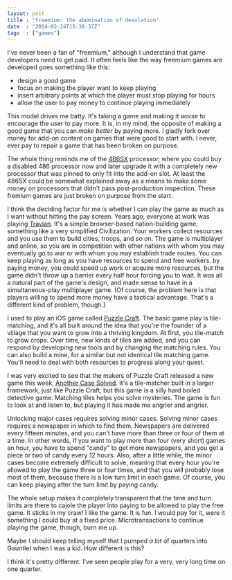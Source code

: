 ```yaml
---
layout: post
title : "freemium: the abomination of desolation"
date  : "2014-02-24T15:38:37Z"
tags  : ["games"]
---
```

I've never been a fan of "freemium," although I understand that game developers
need to get paid.  It often feels like the way freemium games are developed
goes something like this:

* design a good game
* focus on making the player want to keep playing
* insert arbitrary points at which the player must stop playing for hours
* allow the user to pay money to continue playing immediately

This model drives me batty.  It's taking a game and making it *worse* to
encourage the user to pay more.  It is, in my mind, the opposite of making a
good game that you can *make better* by paying more.  I gladly fork over money
for add-on content on games that were good to start with.  I never, ever pay to
repair a game that has been broken on purpose.

The whole thing reminds me of the
[486SX](https://en.wikipedia.org/wiki/Intel_80486SX) processor, where you could
buy a disabled 486 processor now and later upgrade it with a completely new
processor that was pinned to only fit into the add-on slot.  At least the 486SX
could be somewhat explained away as a means to make some money on processors
that didn't pass post-production inspection.  These fremium games are just
broken on purpose from the start.

I think the deciding factor for me is whether I can play the game as much as I
want without hitting the pay screen.  Years ago, everyone at work was playing
[Travian](http://travian.us/).  It's a simple browser-based nation-building
game, something like a very simplified Civilization.  Your workers collect
resources and you use them to build cities, troops, and so on.  The game is
multiplayer and online, so you are in competition with other nations with whom
you may eventually go to war or with whom you may establish trade routes.  You
can keep playing as long as you have resources to spend and free workers.  by
paying money, you could speed up work or acquire more resources, but the game
didn't throw up a barrier every half hour forcing you to wait.  It was all a
natural part of the game's design, and made sense to have in a
simultaneous-play multiplayer game.  (Of course, the problem here is that
players willing to spend more money have a tactical advantage.  That's a
different kind of problem, though.)

I used to play an iOS game called [Puzzle
Craft](http://www.atgames.eu/puzzle-craft.html).  The basic game play is
tile-matching, and it's all built around the idea that you're the founder of a
village that you want to grow into a thriving kingdom.  At first, you
tile-match to grow crops.  Over time, new kinds of tiles are added, and you can
respond by developing new tools and by changing the matching rules.  You can
also build a mine, for a similar but not identical tile matching game.  You'll
need to deal with both resources to progress along your quest.

I was very excited to see that the makers of Puzzle Craft released a new game
this week, [Another Case
Solved](http://www.atgames.eu/another-case-solved.html).  It's a tile-matcher
built in a larger framework, just like Puzzle Craft, but this game is a silly
hard boiled detective game.  Matching tiles helps you solve mysteries.  The
game is fun to look at and listen to, but playing it has made me angrier and
angrier.

Unlocking major cases requires solving minor cases.  Solving minor cases
requires a newspaper in which to find them.  Newspapers are delivered every
fifteen minutes, and you can't have more than three or four of them at a time.
In other words, if you want to play more than four (very short) games an hour,
you have to spend "candy" to get more newspapers, and you get a piece or two of
candy every 12 hours.  Also, after a little while, the minor cases become
extremely difficult to solve, meaning that every hour you're allowed to play
the game three or four times, and that you will probably lose most of them,
because there is a low turn limit in each game.  Of course, you can keep
playing after the turn limit by paying candy.

The whole setup makes it completely transparent that the time and turn limits
are there to cajole the player into paying to be allowed to play the free game.
It sticks in my craw!  I like the game.  It is fun.  I would pay for it, were
it something I could buy at a fixed price.  Microtransactions to continue
playing the game, though, burn me up.

Maybe I should keep telling myself that I pumped *a lot* of quarters into
Gauntlet when I was a kid.  How different is this?

I think it's pretty different.  I've seen people play for a very, very long
time on one quarter.

